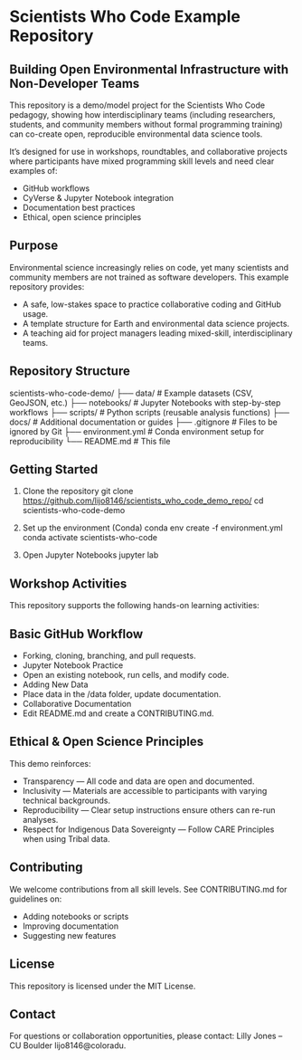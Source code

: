 # Scientists Who Code Example Repository
## Building Open Environmental Infrastructure with Non-Developer Teams

This repository is a demo/model project for the Scientists Who Code pedagogy, showing how interdisciplinary teams (including researchers, students, and community members without formal programming training) can co-create open, reproducible environmental data science tools.

It’s designed for use in workshops, roundtables, and collaborative projects where participants have mixed programming skill levels and need clear examples of:

- GitHub workflows
- CyVerse & Jupyter Notebook integration
- Documentation best practices
- Ethical, open science principles

## Purpose
Environmental science increasingly relies on code, yet many scientists and community members are not trained as software developers.
This example repository provides:

- A safe, low-stakes space to practice collaborative coding and GitHub usage.
- A template structure for Earth and environmental data science projects.
- A teaching aid for project managers leading mixed-skill, interdisciplinary teams.

## Repository Structure
scientists-who-code-demo/
├── data/                  # Example datasets (CSV, GeoJSON, etc.)
├── notebooks/             # Jupyter Notebooks with step-by-step workflows
├── scripts/               # Python scripts (reusable analysis functions)
├── docs/                  # Additional documentation or guides
├── .gitignore             # Files to be ignored by Git
├── environment.yml        # Conda environment setup for reproducibility
└── README.md              # This file

## Getting Started
1. Clone the repository
git clone https://github.com/lijo8146/scientists_who_code_demo_repo/
cd scientists-who-code-demo

3. Set up the environment (Conda)
conda env create -f environment.yml
conda activate scientists-who-code

4. Open Jupyter Notebooks
jupyter lab

## Workshop Activities
This repository supports the following hands-on learning activities:

## Basic GitHub Workflow
- Forking, cloning, branching, and pull requests.
- Jupyter Notebook Practice
- Open an existing notebook, run cells, and modify code.
- Adding New Data
- Place data in the /data folder, update documentation.
- Collaborative Documentation
- Edit README.md and create a CONTRIBUTING.md.

## Ethical & Open Science Principles
This demo reinforces:
- Transparency — All code and data are open and documented.
- Inclusivity — Materials are accessible to participants with varying technical backgrounds.
- Reproducibility — Clear setup instructions ensure others can re-run analyses.
- Respect for Indigenous Data Sovereignty — Follow CARE Principles when using Tribal data.

## Contributing
We welcome contributions from all skill levels.
See CONTRIBUTING.md for guidelines on:
- Adding notebooks or scripts
- Improving documentation
- Suggesting new features

## License
This repository is licensed under the MIT License.

## Contact
For questions or collaboration opportunities, please contact:
Lilly Jones – CU Boulder
lijo8146@coloradu.



